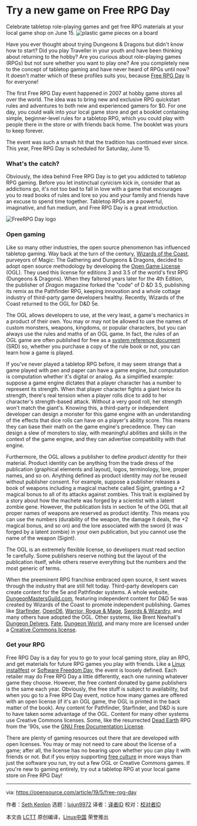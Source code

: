 [#]: collector: (lujun9972)
[#]: translator: (wxy)
[#]: reviewer: ( )
[#]: publisher: ( )
[#]: url: ( )
[#]: subject: (Try a new game on Free RPG Day)
[#]: via: (https://opensource.com/article/19/5/free-rpg-day)
[#]: author: (Seth Kenlon https://opensource.com/users/seth/users/erez/users/seth)

Try a new game on Free RPG Day
======
Celebrate tabletop role-playing games and get free RPG materials at your
local game shop on June 15.
![plastic game pieces on a board][1]

Have you ever thought about trying Dungeons & Dragons but didn't know how to start? Did you play Traveller in your youth and have been thinking about returning to the hobby? Are you curious about role-playing games (RPGs) but not sure whether you want to play one? Are you completely new to the concept of tabletop gaming and have never heard of RPGs until now? It doesn't matter which of these profiles suits you, because [Free RPG Day][2] is for everyone!

The first Free RPG Day event happened in 2007 at hobby game stores all over the world. The idea was to bring new and exclusive RPG quickstart rules and adventures to both new and experienced gamers for $0. For one day, you could walk into your local game store and get a booklet containing simple, beginner-level rules for a tabletop RPG, which you could play with people there in the store or with friends back home. The booklet was yours to keep forever.

The event was such a smash hit that the tradition has continued ever since. This year, Free RPG Day is scheduled for Saturday, June 15.

### What's the catch?

Obviously, the idea behind Free RPG Day is to get you addicted to tabletop RPG gaming. Before you let instinctual cynicism kick in, consider that as addictions go, it's not too bad to fall in love with a game that encourages you to read books of rules and lore so you and your family and friends have an excuse to spend time together. Tabletop RPGs are a powerful, imaginative, and fun medium, and Free RPG Day is a great introduction.

![FreeRPG Day logo][3]

### Open gaming

Like so many other industries, the open source phenomenon has influenced tabletop gaming. Way back at the turn of the century, [Wizards of the Coast][4], purveyors of Magic: The Gathering and Dungeons & Dragons, decided to adopt open source methodology by developing the [Open Game License][5] (OGL). They used this license for editions 3 and 3.5 of the world's first RPG (Dungeons & Dragons). When they faltered years later for the 4th Edition, the publisher of _Dragon_ magazine forked the "code" of D &D 3.5, publishing its remix as the Pathfinder RPG, keeping innovation and a whole cottage industry of third-party game developers healthy. Recently, Wizards of the Coast returned to the OGL for D&D 5e.

The OGL allows developers to use, at the very least, a game's mechanics in a product of their own. You may or may not be allowed to use the names of custom monsters, weapons, kingdoms, or popular characters, but you can always use the rules and maths of an OGL game. In fact, the rules of an OGL game are often published for free as a [system reference document][6] (SRD) so, whether you purchase a copy of the rule book or not, you can learn how a game is played.

If you've never played a tabletop RPG before, it may seem strange that a game played with pen and paper can have a game engine, but computation is computation whether it's digital or analog. As a simplified example: suppose a game engine dictates that a player character has a number to represent its strength. When that player character fights a giant twice its strength, there's real tension when a player rolls dice to add to her character's strength-based attack. Without a very good roll, her strength won't match the giant's. Knowing this, a third-party or independent developer can design a monster for this game engine with an understanding of the effects that dice rolls can have on a player's ability score. This means they can base their math on the game engine's precedence. They can design a slew of monsters to slay, with meaningful abilities and skills in the context of the game engine, and they can advertise compatibility with that engine.

Furthermore, the OGL allows a publisher to define _product identity_ for their material. Product identity can be anything from the trade dress of the publication (graphical elements and layout), logos, terminology, lore, proper names, and so on. Anything defined as product identity may _not_ be reused without publisher consent. For example, suppose a publisher releases a book of weapons including a magical machete called Sigint, granting a +2 magical bonus to all of its attacks against zombies. This trait is explained by a story about how the machete was forged by a scientist with a latent zombie gene. However, the publication lists in section 1e of the OGL that all proper names of weapons are reserved as product identity. This means you can use the numbers (durability of the weapon, the damage it deals, the +2 magical bonus, and so on) and the lore associated with the sword (it was forged by a latent zombie) in your own publication, but you cannot use the name of the weapon (Sigint).

The OGL is an extremely flexible license, so developers must read section 1e carefully. Some publishers reserve nothing but the layout of the publication itself, while others reserve everything but the numbers and the most generic of terms.

When the preeminent RPG franchise embraced open source, it sent waves through the industry that are still felt today. Third-party developers can create content for the 5e and Pathfinder systems. A whole website, [DungeonMastersGuild.com][7], featuring independent content for D&D 5e was created by Wizards of the Coast to promote independent publishing. Games like [Starfinder][8], [OpenD6][9], [Warrior, Rogue & Mage][10], [Swords & Wizardry][11], and many others have adopted the OGL. Other systems, like Brent Newhall's [Dungeon Delvers][12], [Fate][13], [Dungeon World][14], and many more are licensed under a [Creative Commons license][15].

### Get your RPG

Free RPG Day is a day for you to go to your local gaming store, play an RPG, and get materials for future RPG games you play with friends. Like a [Linux installfest][16] or [Software Freedom Day][17], the event is loosely defined. Each retailer may do Free RPG Day a little differently, each one running whatever game they choose. However, the free content donated by game publishers is the same each year. Obviously, the free stuff is subject to availability, but when you go to a Free RPG Day event, notice how many games are offered with an open license (if it's an OGL game, the OGL is printed in the back matter of the book). Any content for Pathfinder, Starfinder, and D&D is sure to have taken some advantage of the OGL. Content for many other systems use Creative Commons licenses. Some, like the resurrected [Dead Earth][18] RPG from the '90s, use the [GNU Free Documentation License][19].

There are plenty of gaming resources out there that are developed with open licenses. You may or may not need to care about the license of a game; after all, the license has no bearing upon whether you can play it with friends or not. But if you enjoy supporting [free culture][20] in more ways than just the software you run, try out a few OGL or Creative Commons games. If you're new to gaming entirely, try out a tabletop RPG at your local game store on Free RPG Day!

--------------------------------------------------------------------------------

via: https://opensource.com/article/19/5/free-rpg-day

作者：[Seth Kenlon][a]
选题：[lujun9972][b]
译者：[译者ID](https://github.com/译者ID)
校对：[校对者ID](https://github.com/校对者ID)

本文由 [LCTT](https://github.com/LCTT/TranslateProject) 原创编译，[Linux中国](https://linux.cn/) 荣誉推出

[a]: https://opensource.com/users/seth/users/erez/users/seth
[b]: https://github.com/lujun9972
[1]: https://opensource.com/sites/default/files/styles/image-full-size/public/lead-images/team-game-play-inclusive-diversity-collaboration.png?itok=8sUXV7W1 (plastic game pieces on a board)
[2]: https://www.freerpgday.com/
[3]: https://opensource.com/sites/default/files/uploads/freerpgday-logoblank.jpg (FreeRPG Day logo)
[4]: https://company.wizards.com/
[5]: http://www.opengamingfoundation.org/licenses.html
[6]: https://www.d20pfsrd.com/
[7]: https://www.dmsguild.com/
[8]: https://paizo.com/starfinder
[9]: https://ogc.rpglibrary.org/index.php?title=OpenD6
[10]: http://www.stargazergames.eu/games/warrior-rogue-mage/
[11]: https://froggodgames.com/frogs/product/swords-wizardry-complete-rulebook/
[12]: http://brentnewhall.com/games/doku.php?id=games:dungeon_delvers
[13]: http://www.faterpg.com/licensing/licensing-fate-cc-by/
[14]: http://dungeon-world.com/
[15]: https://creativecommons.org/
[16]: https://www.tldp.org/HOWTO/Installfest-HOWTO/introduction.html
[17]: https://www.softwarefreedomday.org/
[18]: https://mixedsignals.ml/games/blog/blog_dead-earth
[19]: https://www.gnu.org/licenses/fdl-1.3.en.html
[20]: https://opensource.com/article/18/1/creative-commons-real-world

